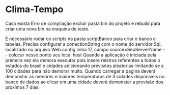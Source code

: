 # Clima-Tempo 

Caso exista Erro de compilação excluir pasta bin do projeto e rebuild para criar uma nova bin na maquina de teste.

É necessário rodar os scripts na pasta scriptBanco para criar o banco e tabelas.
Precisa configurar a conectionString com o nome do servidor Sql, localizado no arquivo Web.config linha 17, campo source=SeuServerName -- colocar nesse ponto seu local host
Quando a aplicação é iniciada pela primeira vez ela demora executar pois insere reistros referentes a todos o estados do brasil e cidades adicionando previsões aleatorias limitando se a 100 cidades para não demorar muito.
Quando carregar a pagina deverá demonstar as menores e maiores temperaturas de 3 cidades disponíveis no banco de dados ao clicar em uma cidade deverá demonstar a previsão dos proxímos 7 dias.
